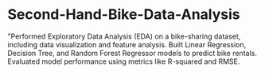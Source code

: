 # Second-Hand-Bike-Data-Analysis
"Performed Exploratory Data Analysis (EDA) on a bike-sharing dataset, including data visualization and feature analysis. Built Linear Regression, Decision Tree, and Random Forest Regressor models to predict bike rentals. Evaluated model performance using metrics like R-squared and RMSE.
